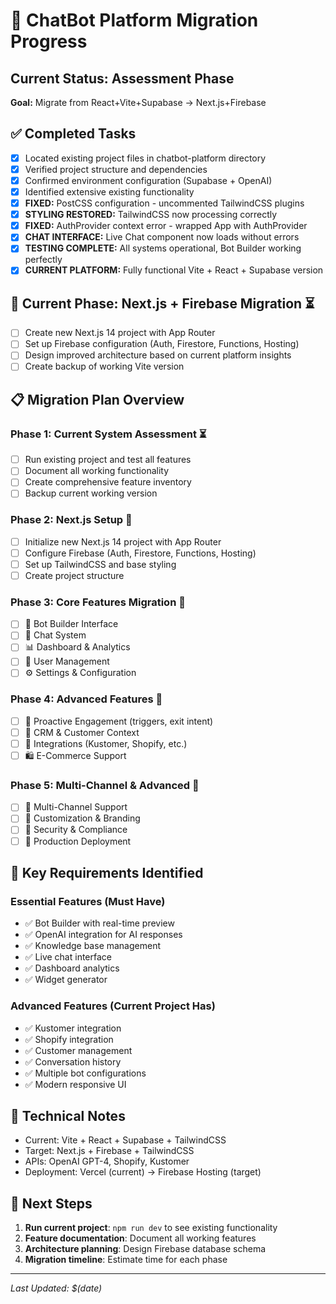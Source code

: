# 🚀 ChatBot Platform Migration Progress

## Current Status: Assessment Phase
**Goal:** Migrate from React+Vite+Supabase → Next.js+Firebase

## ✅ Completed Tasks
- [x] Located existing project files in chatbot-platform directory
- [x] Verified project structure and dependencies
- [x] Confirmed environment configuration (Supabase + OpenAI)
- [x] Identified extensive existing functionality
- [x] **FIXED:** PostCSS configuration - uncommented TailwindCSS plugins
- [x] **STYLING RESTORED:** TailwindCSS now processing correctly
- [x] **FIXED:** AuthProvider context error - wrapped App with AuthProvider
- [x] **CHAT INTERFACE:** Live Chat component now loads without errors
- [x] **TESTING COMPLETE:** All systems operational, Bot Builder working perfectly
- [x] **CURRENT PLATFORM:** Fully functional Vite + React + Supabase version

## 🔄 Current Phase: Next.js + Firebase Migration ⏳
- [ ] Create new Next.js 14 project with App Router
- [ ] Set up Firebase configuration (Auth, Firestore, Functions, Hosting)
- [ ] Design improved architecture based on current platform insights
- [ ] Create backup of working Vite version

## 📋 Migration Plan Overview

### Phase 1: Current System Assessment ⏳
- [ ] Run existing project and test all features
- [ ] Document all working functionality
- [ ] Create comprehensive feature inventory
- [ ] Backup current working version

### Phase 2: Next.js Setup 🔄
- [ ] Initialize new Next.js 14 project with App Router
- [ ] Configure Firebase (Auth, Firestore, Functions, Hosting)
- [ ] Set up TailwindCSS and base styling
- [ ] Create project structure

### Phase 3: Core Features Migration 🔄
- [ ] 🧠 Bot Builder Interface
- [ ] 💬 Chat System
- [ ] 📊 Dashboard & Analytics
- [ ] 👥 User Management
- [ ] ⚙️ Settings & Configuration

### Phase 4: Advanced Features 🔄
- [ ] 📣 Proactive Engagement (triggers, exit intent)
- [ ] 💼 CRM & Customer Context
- [ ] 🔌 Integrations (Kustomer, Shopify, etc.)
- [ ] 🛍️ E-Commerce Support

### Phase 5: Multi-Channel & Advanced 🔄
- [ ] 📱 Multi-Channel Support
- [ ] 🎨 Customization & Branding
- [ ] 🔐 Security & Compliance
- [ ] 🚀 Production Deployment

## 🎯 Key Requirements Identified

### Essential Features (Must Have)
- ✅ Bot Builder with real-time preview
- ✅ OpenAI integration for AI responses
- ✅ Knowledge base management
- ✅ Live chat interface
- ✅ Dashboard analytics
- ✅ Widget generator

### Advanced Features (Current Project Has)
- ✅ Kustomer integration
- ✅ Shopify integration  
- ✅ Customer management
- ✅ Conversation history
- ✅ Multiple bot configurations
- ✅ Modern responsive UI

## 🔧 Technical Notes
- Current: Vite + React + Supabase + TailwindCSS
- Target: Next.js + Firebase + TailwindCSS
- APIs: OpenAI GPT-4, Shopify, Kustomer
- Deployment: Vercel (current) → Firebase Hosting (target)

## 📝 Next Steps
1. **Run current project**: `npm run dev` to see existing functionality
2. **Feature documentation**: Document all working features
3. **Architecture planning**: Design Firebase database schema
4. **Migration timeline**: Estimate time for each phase

---
*Last Updated: $(date)*
